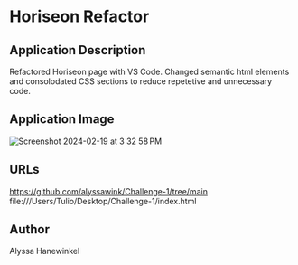 # Horiseon Refactor

## Application Description
Refactored Horiseon page with VS Code. Changed semantic html elements and consolodated CSS sections to reduce repetetive and unnecessary code.

## Application Image
![Screenshot 2024-02-19 at 3 32 58 PM](https://github.com/alyssawink/Challenge-1/assets/157747737/446a3ae0-642a-417a-a71c-290926da4567)


## URLs
https://github.com/alyssawink/Challenge-1/tree/main
file:///Users/Tulio/Desktop/Challenge-1/index.html

## Author
Alyssa Hanewinkel
